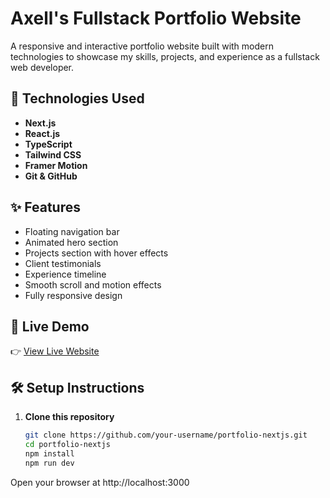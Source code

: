 # Axell's Fullstack Portfolio Website

A responsive and interactive portfolio website built with modern technologies to showcase my skills, projects, and experience as a fullstack web developer.

## 🔧 Technologies Used

- **Next.js**
- **React.js**
- **TypeScript**
- **Tailwind CSS**
- **Framer Motion**
- **Git & GitHub**

## ✨ Features

- Floating navigation bar
- Animated hero section
- Projects section with hover effects
- Client testimonials
- Experience timeline
- Smooth scroll and motion effects
- Fully responsive design

## 🚀 Live Demo

👉 [View Live Website](https://your-deployment-link.vercel.app)

## 🛠️ Setup Instructions

1. **Clone this repository**
   ```bash
   git clone https://github.com/your-username/portfolio-nextjs.git
   cd portfolio-nextjs
   npm install
   npm run dev

Open your browser at http://localhost:3000
  

